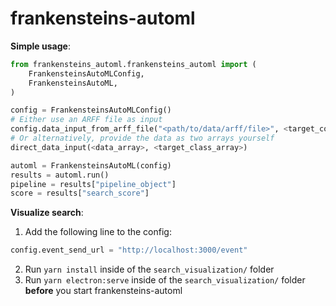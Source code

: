 # frankensteins-automl
**Simple usage**:
```python
from frankensteins_automl.frankensteins_automl import (
    FrankensteinsAutoMLConfig,
    FrankensteinsAutoML,
)

config = FrankensteinsAutoMLConfig()
# Either use an ARFF file as input
config.data_input_from_arff_file("<path/to/data/arff/file>", <target_column_index>)
# Or alternatively, provide the data as two arrays yourself
direct_data_input(<data_array>, <target_class_array>)

automl = FrankensteinsAutoML(config)
results = automl.run()
pipeline = results["pipeline_object"]
score = results["search_score"]
```

**Visualize search**:
1. Add the following line to the config:
```python
config.event_send_url = "http://localhost:3000/event"
```
2. Run `yarn install` inside of the `search_visualization/` folder
3. Run `yarn electron:serve` inside of the `search_visualization/` folder **before** you start frankensteins-automl
